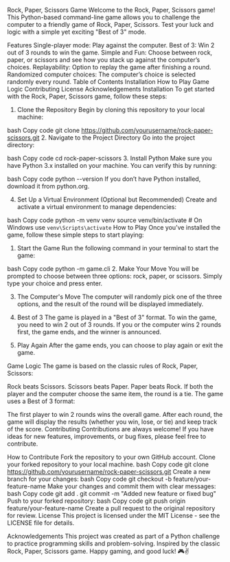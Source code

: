 Rock, Paper, Scissors Game
Welcome to the Rock, Paper, Scissors game! This Python-based command-line game allows you to challenge the computer to a friendly game of Rock, Paper, Scissors. Test your luck and logic with a simple yet exciting "Best of 3" mode.

Features
Single-player mode: Play against the computer.
Best of 3: Win 2 out of 3 rounds to win the game.
Simple and Fun: Choose between rock, paper, or scissors and see how you stack up against the computer’s choices.
Replayability: Option to replay the game after finishing a round.
Randomized computer choices: The computer’s choice is selected randomly every round.
Table of Contents
Installation
How to Play
Game Logic
Contributing
License
Acknowledgements
Installation
To get started with the Rock, Paper, Scissors game, follow these steps:

1. Clone the Repository
Begin by cloning this repository to your local machine:

bash
Copy code
git clone https://github.com/yourusername/rock-paper-scissors.git
2. Navigate to the Project Directory
Go into the project directory:

bash
Copy code
cd rock-paper-scissors
3. Install Python
Make sure you have Python 3.x installed on your machine. You can verify this by running:

bash
Copy code
python --version
If you don’t have Python installed, download it from python.org.

4. Set Up a Virtual Environment (Optional but Recommended)
Create and activate a virtual environment to manage dependencies:

bash
Copy code
python -m venv venv
source venv/bin/activate  # On Windows use `venv\Scripts\activate`
How to Play
Once you’ve installed the game, follow these simple steps to start playing:

1. Start the Game
Run the following command in your terminal to start the game:

bash
Copy code
python -m game.cli
2. Make Your Move
You will be prompted to choose between three options: rock, paper, or scissors. Simply type your choice and press enter.

3. The Computer's Move
The computer will randomly pick one of the three options, and the result of the round will be displayed immediately.

4. Best of 3
The game is played in a "Best of 3" format. To win the game, you need to win 2 out of 3 rounds. If you or the computer wins 2 rounds first, the game ends, and the winner is announced.

5. Play Again
After the game ends, you can choose to play again or exit the game.

Game Logic
The game is based on the classic rules of Rock, Paper, Scissors:

Rock beats Scissors.
Scissors beats Paper.
Paper beats Rock.
If both the player and the computer choose the same item, the round is a tie.
The game uses a Best of 3 format:

The first player to win 2 rounds wins the overall game.
After each round, the game will display the results (whether you win, lose, or tie) and keep track of the score.
Contributing
Contributions are always welcome! If you have ideas for new features, improvements, or bug fixes, please feel free to contribute.

How to Contribute
Fork the repository to your own GitHub account.
Clone your forked repository to your local machine.
bash
Copy code
git clone https://github.com/yourusername/rock-paper-scissors.git
Create a new branch for your changes:
bash
Copy code
git checkout -b feature/your-feature-name
Make your changes and commit them with clear messages:
bash
Copy code
git add .
git commit -m "Added new feature or fixed bug"
Push to your forked repository:
bash
Copy code
git push origin feature/your-feature-name
Create a pull request to the original repository for review.
License
This project is licensed under the MIT License - see the LICENSE file for details.

Acknowledgements
This project was created as part of a Python challenge to practice programming skills and problem-solving.
Inspired by the classic Rock, Paper, Scissors game.
Happy gaming, and good luck! 🎮✌️
